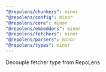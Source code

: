 ```yaml
---
"@repolens/chunkers": minor
"@repolens/config": minor
"@repolens/core": minor
"@repolens/embedders": minor
"@repolens/fetchers": minor
"@repolens/parsers": minor
"@repolens/types": minor
---
```


Decouple fetcher type from RepoLens

